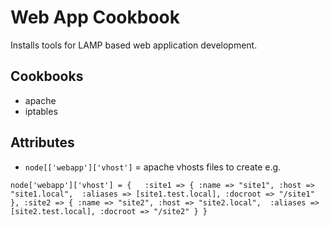 Web App Cookbook
=======================
Installs tools for LAMP based web application development.   

Cookbooks
---------
- apache
- iptables  

Attributes
----------

- `node[['webapp']['vhost']` = apache vhosts files to create e.g. 

`node['webapp']['vhost'] = {  
  :site1 => {
      :name => "site1",
      :host => "site1.local", 
      :aliases => [site1.test.local],
      :docroot => "/site1"
    },
    :site2 => {
      :name => "site2",
      :host => "site2.local", 
      :aliases => [site2.test.local],
      :docroot => "/site2"
    }
}
`

